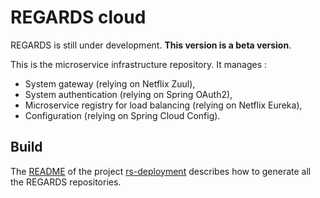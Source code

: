 # REGARDS cloud

REGARDS is still under development. **This version is a beta version**.

This is the microservice infrastructure repository. It manages :
* System gateway (relying on Netflix Zuul),
* System authentication (relying on Spring OAuth2),
* Microservice registry for load balancing (relying on Netflix Eureka),
* Configuration (relying on Spring Cloud Config).

## Build
The [README](https://github.com/RegardsOss/regards-deployment/blob/master/README.md) of the project [rs-deployment](https://github.com/RegardsOss/regards-deployment) describes how to generate all the REGARDS repositories.
